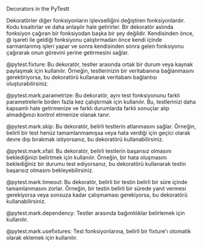 Decorators in the PyTestt

Dekoratörler diğer fonksiyonların işlevselliğini değiştiren fonksiyonlardır. Kodu kısaltırlar ve daha anlaşılır hale getirirler. Bir dekoratör aslında fonksiyon çağıran bir fonksiyodan başka bir şey değildir. Kendisinden önce, @ işareti ile geldiği fonksiyonu çalıştırmadan önce kendi içinde sarmanlanmış işleri yapar ve sonra kendisinden sonra gelen fonksiyonu çağırarak onun görevini yerine getirmesini sağlar.

@pytest.fixture: Bu dekoratör, testler arasında ortak bir durum veya kaynak paylaşmak için kullanılır. Örneğin, testlerinizin bir veritabanına bağlanmasını gerektiriyorsa, bu dekoratörü kullanarak veritabanı bağlantısı oluşturabilirsiniz.

@pytest.mark.parametrize: Bu dekoratör, aynı test fonksiyonunu farklı parametrelerle birden fazla kez çalıştırmak için kullanılır. Bu, testlerinizi daha kapsamlı hale getirmenize ve farklı durumlarda farklı sonuçlar alıp almadığınızı kontrol etmenize olanak tanır.

@pytest.mark.skip: Bu dekoratör, belirli testlerin atlanmasını sağlar. Örneğin, belirli bir test henüz tamamlanmamışsa veya hata verdiği için geçici olarak devre dışı bırakmak istiyorsanız, bu dekoratörü kullanabilirsiniz.

@pytest.mark.xfail: Bu dekoratör, belirli testlerin başarısız olmasını beklediğinizi belirtmek için kullanılır. Örneğin, bir hata oluşmasını beklediğiniz bir durumu test ediyorsanız, bu dekoratörü kullanarak testin başarısız olmasını bekleyebilirsiniz.

@pytest.mark.timeout: Bu dekoratör, belirli bir testin belirli bir süre içinde tamamlanmasını zorlar. Örneğin, bir testin belirli bir sürede yanıt vermesi gerekiyorsa veya sonsuza kadar çalışmaması gerekiyorsa, bu dekoratörü kullanabilirsiniz.

@pytest.mark.dependency: Testler arasında bağımlılıklar belirlemek için kullanılır.

@pytest.mark.usefixtures: Test fonksiyonlarına, belirli bir fixture'ı otomatik olarak eklemek için kullanılır.
